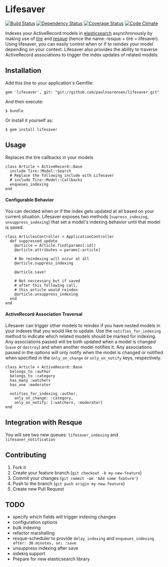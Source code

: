 # Lifesaver

[![Build Status](https://travis-ci.org/paulnsorensen/lifesaver.png?branch=master)](https://travis-ci.org/paulnsorensen/lifesaver)
[![Dependency Status](https://gemnasium.com/paulnsorensen/lifesaver.png)](https://gemnasium.com/paulnsorensen/lifesaver)
[![Coverage Status](https://coveralls.io/repos/paulnsorensen/lifesaver/badge.png)](https://coveralls.io/r/paulnsorensen/lifesaver)
[![Code Climate](https://codeclimate.com/github/paulnsorensen/lifesaver.png)](https://codeclimate.com/github/paulnsorensen/lifesaver)

Indexes your ActiveRecord models in [elasticsearch](https://github.com/elasticsearch/elasticsearch) asynchronously by making use of [tire](https://github.com/karmi/tire) and [resque](https://github.com/resque/resque) (hence the name: resque + tire = lifesaver). Using lifesaver, you can easily control when or if to reindex your model depending on your context. Lifesaver also provides the ability to traverse ActiveRecord associations to trigger the index updates of related models.

## Installation

Add this line to your application's Gemfile:

    gem 'lifesaver', git: "git://github.com/paulnsorensen/lifesaver.git"

And then execute:

    $ bundle

Or install it yourself as:

    $ gem install lifesaver

## Usage

Replaces the tire callbacks in your models

    class Article < ActiveRecord::Base
      include Tire::Model::Search
      # Replace the following include with Lifesaver
      # include Tire::Model::Callbacks
      enqueues_indexing
    end

#### Configurable Behavior
You can decided when or if the index gets updated at all based on your current situation. Lifesaver exposes two methods (`supress_indexing`, `unsuppress_indexing`) that set a model's indexing behavior until that model is saved.

    class ArticlesController < ApplicationController
      def suppressed_update
        @article = Article.find(params[:id])
        @article.attributes = params[:article]

        # No reindexing will occur at all
        @article.suppress_indexing

        @article.save!
        
        # Not neccessary but if saved
        # after this following call,
        # this article would reindex
        @article.unsuppress_indexing
      end
    end

#### ActiveRecord Association Traversal
Lifesaver can trigger other models to reindex if you have nested models in your indexes that you would like to update. Use the `notifies_for_indexing` method to indicate which related models should be marked for indexing. Any associations passed will be both updated when a model is changed (`save` or `destroy`) and when another model notifies it. Any associations passed in the options will only notify when the model is changed or notified when specified in the `only_on_change` or `only_on_notify` keys, respectively.

    class Article < ActiveRecord::Base
      belongs_to :author
      belongs_to :category
      has_many :watchers
      has_one :moderator
      
      notifies_for_indexing :author, 
        only_on_change: :category,
        only_on_notify: [:watchers, :moderator]
    end

## Integration with Resque
You will see two new queues: `lifesaver_indexing` and `lifesaver_notification`

## Contributing

1. Fork it
2. Create your feature branch (`git checkout -b my-new-feature`)
3. Commit your changes (`git commit -am 'Add some feature'`)
4. Push to the branch (`git push origin my-new-feature`)
5. Create new Pull Request

## TODO
+ specify which fields will trigger indexing changes
+ configuration options
+ bulk indexing
+ refactor marshalling
+ resque-scheduler to provide `delay_indexing` and `enqueues_indexing after: 30.minutes, on: :save`
+ unsuppress indexing after save
+ sidekiq support
+ Prepare for new elasticsearch library